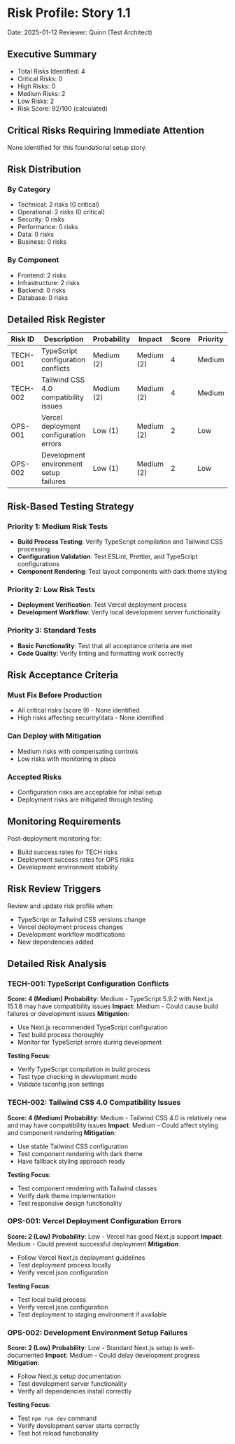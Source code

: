 # Risk Profile: Story 1.1

Date: 2025-01-12
Reviewer: Quinn (Test Architect)

## Executive Summary

- Total Risks Identified: 4
- Critical Risks: 0
- High Risks: 0
- Medium Risks: 2
- Low Risks: 2
- Risk Score: 92/100 (calculated)

## Critical Risks Requiring Immediate Attention

None identified for this foundational setup story.

## Risk Distribution

### By Category

- Technical: 2 risks (0 critical)
- Operational: 2 risks (0 critical)
- Security: 0 risks
- Performance: 0 risks
- Data: 0 risks
- Business: 0 risks

### By Component

- Frontend: 2 risks
- Infrastructure: 2 risks
- Backend: 0 risks
- Database: 0 risks

## Detailed Risk Register

| Risk ID  | Description                            | Probability | Impact     | Score | Priority |
| -------- | -------------------------------------- | ----------- | ---------- | ----- | -------- |
| TECH-001 | TypeScript configuration conflicts     | Medium (2)  | Medium (2) | 4     | Medium   |
| TECH-002 | Tailwind CSS 4.0 compatibility issues  | Medium (2)  | Medium (2) | 4     | Medium   |
| OPS-001  | Vercel deployment configuration errors | Low (1)     | Medium (2) | 2     | Low      |
| OPS-002  | Development environment setup failures | Low (1)     | Medium (2) | 2     | Low      |

## Risk-Based Testing Strategy

### Priority 1: Medium Risk Tests

- **Build Process Testing**: Verify TypeScript compilation and Tailwind CSS processing
- **Configuration Validation**: Test ESLint, Prettier, and TypeScript configurations
- **Component Rendering**: Test layout components with dark theme styling

### Priority 2: Low Risk Tests

- **Deployment Verification**: Test Vercel deployment process
- **Development Workflow**: Verify local development server functionality

### Priority 3: Standard Tests

- **Basic Functionality**: Test that all acceptance criteria are met
- **Code Quality**: Verify linting and formatting work correctly

## Risk Acceptance Criteria

### Must Fix Before Production

- All critical risks (score 9) - None identified
- High risks affecting security/data - None identified

### Can Deploy with Mitigation

- Medium risks with compensating controls
- Low risks with monitoring in place

### Accepted Risks

- Configuration risks are acceptable for initial setup
- Deployment risks are mitigated through testing

## Monitoring Requirements

Post-deployment monitoring for:

- Build success rates for TECH risks
- Deployment success rates for OPS risks
- Development environment stability

## Risk Review Triggers

Review and update risk profile when:

- TypeScript or Tailwind CSS versions change
- Vercel deployment process changes
- Development workflow modifications
- New dependencies added

## Detailed Risk Analysis

### TECH-001: TypeScript Configuration Conflicts

**Score: 4 (Medium)**
**Probability**: Medium - TypeScript 5.9.2 with Next.js 15.1.8 may have compatibility issues
**Impact**: Medium - Could cause build failures or development issues
**Mitigation**:

- Use Next.js recommended TypeScript configuration
- Test build process thoroughly
- Monitor for TypeScript errors during development

**Testing Focus**:

- Verify TypeScript compilation in build process
- Test type checking in development mode
- Validate tsconfig.json settings

### TECH-002: Tailwind CSS 4.0 Compatibility Issues

**Score: 4 (Medium)**
**Probability**: Medium - Tailwind CSS 4.0 is relatively new and may have compatibility issues
**Impact**: Medium - Could affect styling and component rendering
**Mitigation**:

- Use stable Tailwind CSS configuration
- Test component rendering with dark theme
- Have fallback styling approach ready

**Testing Focus**:

- Test component rendering with Tailwind classes
- Verify dark theme implementation
- Test responsive design functionality

### OPS-001: Vercel Deployment Configuration Errors

**Score: 2 (Low)**
**Probability**: Low - Vercel has good Next.js support
**Impact**: Medium - Could prevent successful deployment
**Mitigation**:

- Follow Vercel Next.js deployment guidelines
- Test deployment process locally
- Verify vercel.json configuration

**Testing Focus**:

- Test local build process
- Verify vercel.json configuration
- Test deployment to staging environment if available

### OPS-002: Development Environment Setup Failures

**Score: 2 (Low)**
**Probability**: Low - Standard Next.js setup is well-documented
**Impact**: Medium - Could delay development progress
**Mitigation**:

- Follow Next.js setup documentation
- Test development server functionality
- Verify all dependencies install correctly

**Testing Focus**:

- Test `npm run dev` command
- Verify development server starts correctly
- Test hot reload functionality
